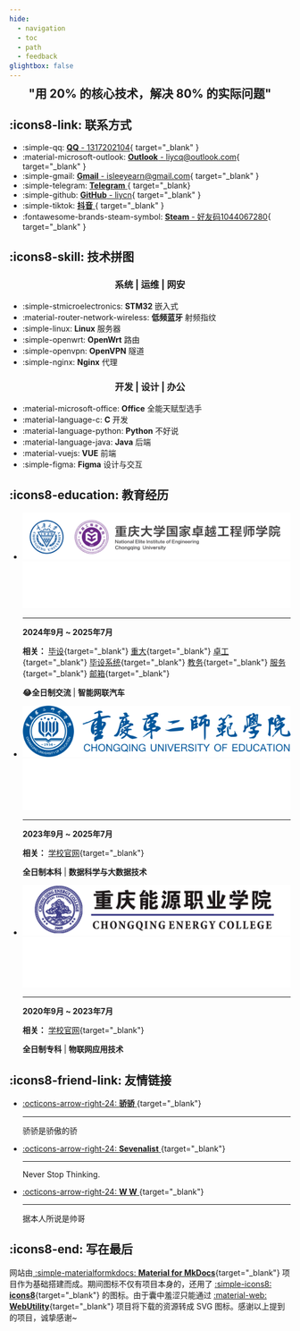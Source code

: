 ```yaml
---
hide:
  - navigation
  - toc
  - path
  - feedback
glightbox: false
---
```


<style>
  .md-typeset h1,
  .md-content__button {
    display: none;
  }
</style>

<link rel="stylesheet" href="/stylesheets/index.css">

<h2 align="center" style="font-weight: bolder; margin-top: 0;line-height:1;">
    "用 20% 的核心技术，解决 80% 的实际问题" 
</h2>

<!-- <p align="center"></p> -->

## :icons8-link: 联系方式

<div class="grid cards" markdown>

- :simple-qq: [ __QQ__ - 1317202104](https://qm.qq.com/q/L8Psq6fh){ target="_blank" }
- :material-microsoft-outlook: [ __Outlook__ - liycq@outlook.com](mailto:liycq@outlook.com){ target="_blank" }
- :simple-gmail: [ __Gmail__ - isleeyearn@gmail.com](mailto:isleeyearn@gmail.com){ target="_blank" }
- :simple-telegram: [ __Telegram__ ](https://t.me/LeeYeaern){ target="_blank}
- :simple-github: [ __GitHub__ - liycn](https://github.com/LeeYearn){ target="_blank" }
- :simple-tiktok: [ __抖音__ ](https://www.douyin.com/user/MS4wLjABAAAAOvMRoJmc5JWGlQQh0Db9Iml88UFzcLf0wmfEIi4GWEvBIUPGaDtuopwiqyE4C3an?from_tab_name=main&vid=7358879260318207242){ target="_blank" }
- :fontawesome-brands-steam-symbol: [ __Steam__ - 好友码1044067280](https://steamcommunity.com/profiles/76561199004333008/){ target="_blank" }
</div>

## :icons8-skill: 技术拼图

<h3 align="center">系统 | 运维 | 网安</h3>

<div class="grid cards" markdown>

- :simple-stmicroelectronics: __STM32__ 嵌入式
- :material-router-network-wireless: __低频蓝牙__ 射频指纹
- :simple-linux: __Linux__ 服务器
- :simple-openwrt: __OpenWrt__ 路由
- :simple-openvpn: __OpenVPN__ 隧道
- :simple-nginx: __Nginx__ 代理

</div>

<h3 align="center">开发 | 设计 | 办公</h3>

<div class="grid cards" markdown>

- :material-microsoft-office: __Office__ 全能天赋型选手
- :material-language-c: __C__ 开发
- :material-language-python: __Python__ 不好说
- :material-language-java: __Java__ 后端
- :material-vuejs: __VUE__ 前端
- :simple-figma: __Figma__ 设计与交互

</div>

## :icons8-education: 教育经历

<div class="grid cards" markdown>

- ![CQU-EIE](images/about/education/CQU-EIE.svg#only-light)
![CQU-EIE](images/about/education/CQU-EIE-dark.png#only-dark)
    
    ---

    **2024年9月 ~ 2025年7月**
    
    **相关：** [毕设](https://github.com/LeeYearn/RF-Fingerprint-Extraction-for-Bluetooth){target="_blank"} [重大](https://cqu.edu.cn/){target="_blank"} [卓工](https://eie.cqu.edu.cn/){target="_blank"} [毕设系统](http://180.85.204.43:50031/){target="_blank"} [教务](https://my.cqu.edu.cn/workspace/home){target="_blank"} [服务](https://i.cqu.edu.cn/new/index.html){target="_blank"} [邮箱](https://mail.cqu.edu.cn/coremail/){target="_blank"}

    
    
    **😂全日制交流** | **智能网联汽车**


- ![CQUE](images/about/education/CQUE-light.png#only-light)
![CQUE](images/about/education/CQUE-dark.png#only-dark)

    ---

    **2023年9月 ~ 2025年7月**

    **相关：** [学校官网](https://www.cque.edu.cn/){target="_blank"}
    
    **全日制本科** | **数据科学与大数据技术**

- ![CQNY](images/about/education/CQNY-light.png#only-light)
![CQNY](images/about/education/CQNY-dark.png#only-dark)

    ---

    **2020年9月 ~ 2023年7月**
    
    **相关：** [学校官网](https://www.cqny.edu.cn/){target="_blank"}
    
    **全日制专科** | **物联网应用技术**

</div>

## :icons8-friend-link: 友情链接

<div class="grid cards" markdown>

- [ :octicons-arrow-right-24: __骄骄__ ](https://dxlcq.cn){target="_blank"}
  
    ---

    骄骄是骄傲的骄
    
- [ :octicons-arrow-right-24: __Sevenalist__ ](https://dczcq.cn){target="_blank"}
  
    ---

    Never Stop Thinking.
    
- [ :octicons-arrow-right-24: __W W__ ](https://wanjc.top){target="_blank"}
  
    ---

    据本人所说是帅哥
        
</div>

## :icons8-end: 写在最后

网站由[ :simple-materialformkdocs: **Material for MkDocs**](https://squidfunk.github.io/mkdocs-material/){target="_blank"} 项目作为基础搭建而成。期间图标不仅有项目本身的，还用了 [:simple-icons8: **icons8**](https://igoutu.cn/){target="_blank"} 的图标。由于囊中羞涩只能通过 [:material-web: **WebUtility**](https://webutility.io/){target="_blank"} 项目将下载的资源转成 SVG 图标。感谢以上提到的项目，诚挚感谢~

<script type="text/javascript" src="./javascripts/about.js"></script>